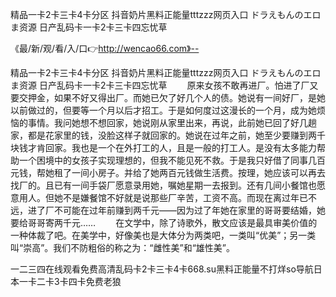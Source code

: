 精品一卡2卡三卡4卡分区
抖音奶片黑料正能量tttzzz网页入口
ドラえもんのエロま资源
日产乱码卡一卡2卡三卡四忘忧草


《最/新/观/看/入/口👉http://wencao66.com》--

精品一卡2卡三卡4卡分区
抖音奶片黑料正能量tttzzz网页入口
ドラえもんのエロま资源
日产乱码卡一卡2卡三卡四忘忧草
　　原来女孩不敢再进厂。怕进了厂又要交押金，如果不好又得出厂。而她已欠了好几个人的债。她说有一间好厂，是她以前做过的，但要等一个月以后才招工。于是如何度过这漫长的一个月，成为她烦恼的事情。我问她想不想回家，她说刚从家里出来，再说，此前她已回了好几趟家，都是花家里的钱，没脸这样子就回家的。她说在过年之前，她至少要赚到两千块钱才肯回家。我也是一个在外打工的人，且是一般的打工人。是没有太多能力帮助一个困境中的女孩子实现理想的，但我不能见死不救。于是我只好借了同事几百元钱，帮她租了一间小房子。并给了她两百元钱做生活费。按理，她应该可以再去找厂的。且已有一间手袋厂愿意录用她，嘱她星期一去报到。还有几间小餐馆也愿意用人。但她不是嫌餐馆不好就是说那些厂辛苦，工资不高。而现在离过年已不远，进了厂不可能在过年前赚到两千元——因为过了年她在家里的哥哥要结婚，她要给哥哥寄两千元……
　　在文学中，除了诗歌外，散文应该是最具审美价值的一种体裁了吧。在美学中，好像美也是大体分为两类吧，一类叫“优美”；另一类叫“崇高”。我们不防粗俗的称之为：“雌性美”和“雄性美”。





一二三四在线观看免费高清乱码卡2卡三卡4卡668.su黑料正能量不打烊so导航日本一卡二卡3卡四卡免费老狼
